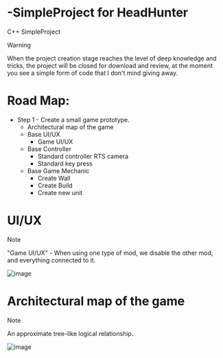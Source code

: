 # -SimpleProject for HeadHunter
С++ SimpleProject

> [!WARNING]
> When the project creation stage reaches the level of deep knowledge and tricks, the project will be closed for download and review, at the moment you see a simple form of code that I don't mind giving away.

# Road Map: 
+ Step 1 - Create a small game prototype.
   - Architectural map of the game
   - Base UI/UX
     - Game UI/UX
   - Base Controller
     - Standard controller RTS camera
     - Standard key press
   - Base Game Mechanic
     - Create Wall
     - Create Build
     - Create new unit
  


# UI/UX

> [!NOTE]
> "Game UI/UX" - When using one type of mod, we disable the other mod, and everything connected to it.

![image](https://github.com/Valera94/-SimpleProject/assets/91465697/3166136d-3de6-4fbf-9577-aedb308873bc)

# Architectural map of the game

> [!NOTE]
> An approximate tree-like logical relationship.
> 
![image](https://github.com/Valera94/-SimpleProject/assets/91465697/23b560ed-a852-449d-aead-5ac052e16333)
